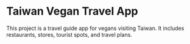 
# Taiwan Vegan Travel App
This project is a travel guide app for vegans visiting Taiwan. It includes restaurants, stores, tourist spots, and travel plans.
